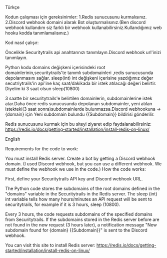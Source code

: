 Türkçe

Kodun çalışması için gereksinimler:
1.Redis sunucusunu kurmalısınız.
2.Discord webhook domaini alarak Bot oluşturmalısınız.(Ben discord webhook kullandım siz farklı bir webhook kullanabilirsiniz.Kullandığımız web hooku kodda tanımlamalısınız.)

Kod nasıl çalışır:

Öncelikle Securitytrails api anahtarınızı tanımlayın.Discord webhook url'inizi tanımlayın.

Python kodu domains değişkeni içerisindeki root domainlerinin,securitytrails'te tanımlı subdomainleri ,redis sunucusunda depolanmasını sağlar.
sleep(int) int değişkeni içerisine yazdığımız değer secutriytrails'in api'ine kaç saat/dakikada bir istek atılacağı değeri belirtir.
Diyelim ki 3 saat olsun sleep(10800)

3 saatte bir securitytrails'e belirtilen domainlerin, subdomainlerine istek atar.Daha önce redis sunucusunda depolanan subdomainler, yeni atılan istekteki(3 saat sonra)subdomainlerde bulunmazsa.Discord webhookuna -> {domain} için Yeni subdomain bulundu {{Subdomain}} bildirisi gönderilir.

Redis sunucusunu kurmak için bu siteyi ziyaret edip faydalanabilirsiniz: https://redis.io/docs/getting-started/installation/install-redis-on-linux/


English


Requirements for the code to work:

You must install Redis server.
Create a bot by getting a Discord webhook domain. (I used Discord webhook, but you can use a different webhook. We must define the webhook we use in the code.)
How the code works:

First, define your Securitytrails API key and Discord webhook URL.

The Python code stores the subdomains of the root domains defined in the "domains" variable in the Securitytrails in the Redis server.
The sleep (int) int variable tells how many hours/minutes an API request will be sent to securitytrails, for example if it is 3 hours, sleep (10800).

Every 3 hours, the code requests subdomains of the specified domains from Securitytrails. If the subdomains stored in the Redis server before are not found in the new request (3 hours later), a notification message "New subdomain found for {domain} {{Subdomain}}" is sent to the Discord webhook.

You can visit this site to install Redis server: https://redis.io/docs/getting-started/installation/install-redis-on-linux/
